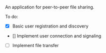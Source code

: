 An application for peer-to-peer file sharing.

To do:
- [x] Basic user registration and discovery
- [] Implement user connection and signaling
- [ ] Implement file transfer
